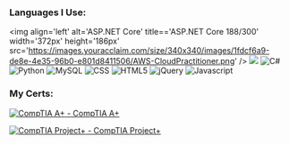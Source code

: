 
### Languages I Use:
<img align='left' alt='ASP.NET Core' title=='ASP.NET Core 188/300' width='372px' height='186px' src='https://images.youracclaim.com/size/340x340/images/1fdcf6a9-de8e-4e35-96b0-e801d8411506/AWS-CloudPractitioner.png' /> ![](https://i.stack.imgur.com/07ZIW.png) ![C#](https://i.stack.imgur.com/b3G06.png) ![Python](https://i.stack.imgur.com/XmujW.png) ![MySQL](https://i.stack.imgur.com/jCT8U.png) ![CSS](https://i.stack.imgur.com/T2DY5.png) ![HTML5](https://i.stack.imgur.com/DmhjW.png) ![jQuery](https://i.stack.imgur.com/Drr5K.png) ![Javascript](https://i.stack.imgur.com/7VJUm.png)

### My Certs:

[![CompTIA A+](https://images.youracclaim.com/size/340x340/images/63482325-a0d6-4f64-ae75-f5f33922c7d0/CompTIA_A_2Bce.png) - CompTIA A+](https://www.youracclaim.com/badges/ffd7fd21-b0af-4e48-a4a7-17e537b7fc09)


[![CompTIA Project+](https://images.youracclaim.com/size/340x340/images/be6dfc3d-f8a1-4c18-8b16-751600ef61c8/CompTIA_Project_2B.png) - CompTIA Project+](https://www.youracclaim.com/badges/e75a7734-ecf7-4723-a43b-02ba5706eb08)
